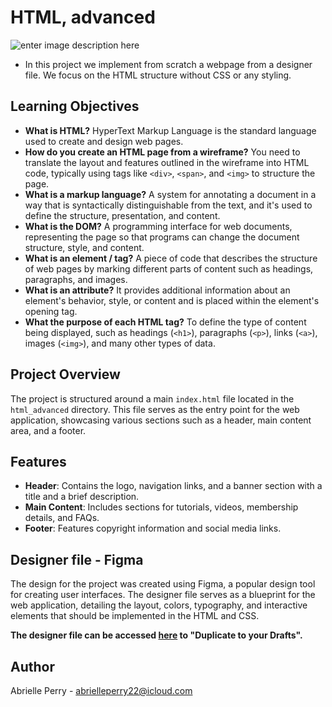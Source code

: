 # HTML, advanced
![enter image description here](https://miro.medium.com/v2/resize:fit:1400/format:webp/1*lJ32Bl-lHWmNMUSiSq17gQ.png)
- In this project we implement from scratch a webpage from a designer file. We focus on the HTML structure without CSS or any styling. 

## Learning Objectives

-   **What is HTML?** HyperText Markup Language is the standard language used to create and design web pages.
- **How do you create an HTML page from a wireframe?**   You need to translate the layout and features outlined in the wireframe into HTML code, typically using tags like `<div>`, `<span>`, and `<img>` to structure the page.
-   **What is a markup language?** A system for annotating a document in a way that is syntactically distinguishable from the text, and it's used to define the structure, presentation, and content.
-   **What is the DOM?** A programming interface for web documents, representing the page so that programs can change the document structure, style, and content.
-   **What is an element / tag?** A piece of code that describes the structure of web pages by marking different parts of content such as headings, paragraphs, and images.
-   **What is an attribute?** It provides additional information about an element's behavior, style, or content and is placed within the element's opening tag.
-   **What the purpose of each HTML tag?** To define the type of content being displayed, such as headings (`<h1>`), paragraphs (`<p>`), links (`<a>`), images (`<img>`), and many other types of data.

## Project Overview  
The project is structured around a main `index.html` file located in the `html_advanced` directory. This file serves as the entry point for the web application, showcasing various sections such as a header, main content area, and a footer. 

## Features

- **Header**: Contains the logo, navigation links, and a banner section with a title and a brief description.
- **Main Content**: Includes sections for tutorials, videos, membership details, and FAQs.
- **Footer**: Features copyright information and social media links.

## Designer file - Figma  
The design for the project was created using Figma, a popular design tool for creating user interfaces. The designer file serves as a blueprint for the web application, detailing the layout, colors, typography, and interactive elements that should be implemented in the HTML and CSS.

**The designer file can be accessed [here](https://intranet.atlasschool.com/rltoken/lhaBvvfXnyGKs9bRxokWtQ) to "Duplicate to your Drafts".**

## Author
Abrielle Perry - abrielleperry22@icloud.com

